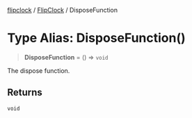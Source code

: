 [flipclock](../../index.md) / [FlipClock](../index.md) / DisposeFunction

# Type Alias: DisposeFunction()

> **DisposeFunction** = () => `void`

The dispose function.

## Returns

`void`
